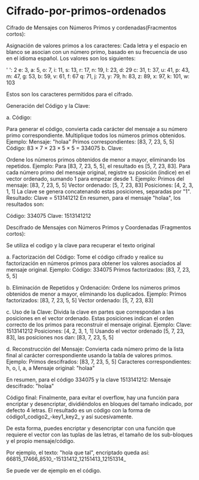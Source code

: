# Cifrado-por-primos-ordenados

Cifrado de Mensajes con Números Primos y cordenadas(Fracmentos cortos):

Asignación de valores primos a los caracteres: Cada letra y el espacio en blanco se asocian con un número primo, basado en su frecuencia de uso en el idioma español. Los valores son los siguientes:

' ': 2
e: 3, a: 5, o: 7, i: 11, s: 13, r: 17, n: 19, l: 23, d: 29
c: 31, t: 37, u: 41, p: 43, m: 47, g: 53, b: 59, v: 61, f: 67
q: 71, j: 73, y: 79, h: 83, z: 89, x: 97, k: 101, w: 103

Estos son los caracteres permitidos para el cifrado.

Generación del Código y la Clave:

a. Código:

Para generar el código, convierta cada carácter del mensaje a su número primo correspondiente.
Multiplique todos los números primos obtenidos.
Ejemplo:
Mensaje: "holaa"
Primos correspondientes: [83, 7, 23, 5, 5]
Código: 83 × 7 × 23 × 5 × 5 = 334075
b. Clave:

Ordene los números primos obtenidos de menor a mayor, eliminando los repetidos.
Ejemplo: Para [83, 7, 23, 5, 5], el resultado es [5, 7, 23, 83].
Para cada número primo del mensaje original, registre su posición (índice) en el vector ordenado, sumando 1 para empezar desde 1.
Ejemplo:
Primos del mensaje: [83, 7, 23, 5, 5]
Vector ordenado: [5, 7, 23, 83]
Posiciones: [4, 2, 3, 1, 1]
La clave se genera concatenando estas posiciones, separadas por "1".
Resultado: Clave = 513141212
En resumen, para el mensaje "holaa", los resultados son:

Código: 334075
Clave: 1513141212


Descifrado de Mensajes con Números Primos y Coordenadas (Fragmentos cortos):

Se utiliza el codigo y la clave para recuperar el texto original

a. Factorización del Código:
Tome el código cifrado y realice su factorización en números primos para obtener los valores asociados al mensaje original.
Ejemplo:
Código: 334075
Primos factorizados: [83, 7, 23, 5, 5]

b. Eliminación de Repetidos y Ordenación:
Ordene los números primos obtenidos de menor a mayor, eliminando los duplicados.
Ejemplo:
Primos factorizados: [83, 7, 23, 5, 5]
Vector ordenado: [5, 7, 23, 83]

c. Uso de la Clave:
Divida la clave en partes que correspondan a las posiciones en el vector ordenado. Estas posiciones indican el orden correcto de los primos para reconstruir el mensaje original.
Ejemplo:
Clave: 1513141212
Posiciones: [4, 2, 3, 1, 1]
Usando el vector ordenado [5, 7, 23, 83], las posiciones nos dan: [83, 7, 23, 5, 5]

d. Reconstrucción del Mensaje:
Convierta cada número primo de la lista final al carácter correspondiente usando la tabla de valores primos.
Ejemplo:
Primos descifrados: [83, 7, 23, 5, 5]
Caracteres correspondientes: h, o, l, a, a
Mensaje original: "holaa"

En resumen, para el código 334075 y la clave 1513141212:
Mensaje descifrado: "holaa"


Código final:
Finalmente, para evitar el overflow, hay una función para encriptar y desencriptar, dividiéndolos en bloques del tamaño indicado, por defecto 4 letras. 
El resultado es un código con la forma de código1_codigo2_-key1_key2_ y así sucesivamente.

De esta forma, puedes encriptar y desencriptar con una función que requiere el vector con las tuplas de las letras, el tamaño de los sub-bloques y el propio mensaje/código.

Por ejemplo, el texto:
"hola que tal", encriptado queda así: 66815_17466_8510_-15131412_12151413_12151314_

Se puede ver de ejemplo en el código.
